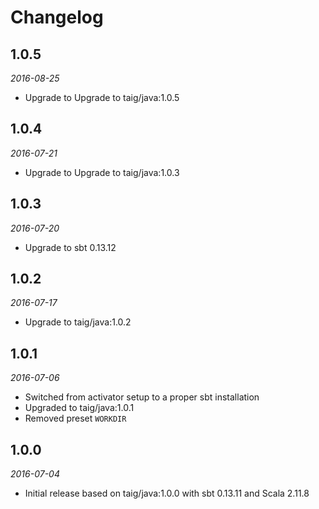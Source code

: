 # Changelog

## 1.0.5

_2016-08-25_

 * Upgrade to Upgrade to taig/java:1.0.5

## 1.0.4

_2016-07-21_

 * Upgrade to Upgrade to taig/java:1.0.3

## 1.0.3

_2016-07-20_

 * Upgrade to sbt 0.13.12

## 1.0.2

_2016-07-17_

 * Upgrade to taig/java:1.0.2

## 1.0.1

_2016-07-06_

 * Switched from activator setup to a proper sbt installation
 * Upgraded to taig/java:1.0.1
 * Removed preset `WORKDIR`

## 1.0.0

_2016-07-04_

 * Initial release based on taig/java:1.0.0 with sbt 0.13.11 and Scala 2.11.8